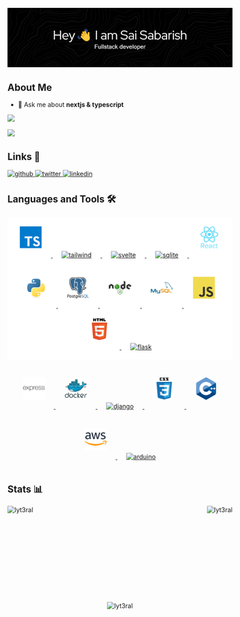 ![Header](./github-header.png)

## About Me

- 💬 Ask me about **nextjs & typescript**

<a href="https://wakatime.com/@lyteral" target="_blank">
  <img src="https://wakatime.com/badge/user/016e0938-ab86-4c40-9840-9460e05f9efc.svg?style=for-the-badge"/>
</a>

![](https://komarev.com/ghpvc/?username=lyt3ral&label=Profile+Visitors&color=000000&style=for-the-badge)

## Links 🔗

<a href="https://github.com/lyt3ral" target="_blank">
<img src=https://img.shields.io/badge/github-%2324292e.svg?&style=for-the-badge&logo=github&logoColor=white alt=github style="margin-bottom: 5px;" />
</a>

<a href="https://twitter.com/lyt3ral" target="_blank">
<img src=https://img.shields.io/badge/twitter-%2300acee.svg?&style=for-the-badge&logo=twitter&logoColor=white alt=twitter style="margin-bottom: 5px;" />
</a>

<a href="https://linkedin.com/in/sai-sabarish" target="_blank">
<img src=https://img.shields.io/badge/linkedin-%231E77B5.svg?&style=for-the-badge&logo=linkedin&logoColor=white alt=linkedin style="margin-bottom: 5px;" />
</a>


## Languages and Tools 🛠️

<div align="center"> 
  <div style="margin-top: 20px;background-color: white">
    <a href="https://www.typescriptlang.org/" target="_blank" > <img src="https://raw.githubusercontent.com/devicons/devicon/master/icons/typescript/typescript-original.svg" alt="typescript" width="50" height="50" style="margin:20px;"/> </a>
    <a href="https://www.vectorlogo.zone/logos/tailwindcss/tailwindcss-icon.svg" target="_blank" > <img src="https://www.vectorlogo.zone/logos/tailwindcss/tailwindcss-icon.svg" alt="tailwind" width="50" height="50" style="margin:20px;"/> </a>
    <a href="https://svelte.dev" target="_blank" > <img src="https://upload.wikimedia.org/wikipedia/commons/1/1b/Svelte_Logo.svg" alt="svelte" width="50" height="50" style="margin:20px;"/> </a>
    <a href="https://www.sqlite.org/" target="_blank" > <img src="https://www.vectorlogo.zone/logos/sqlite/sqlite-icon.svg" alt="sqlite" width="50" height="50" style="margin:20px;"/> </a>
    <a href="https://reactjs.org/" target="_blank" > <img src="https://raw.githubusercontent.com/devicons/devicon/master/icons/react/react-original-wordmark.svg" alt="react" width="50" height="50" style="margin:20px;"/> </a>
    <a href="https://www.python.org" target="_blank" > <img src="https://raw.githubusercontent.com/devicons/devicon/master/icons/python/python-original.svg" alt="python" width="50" height="50" style="margin:20px;"/> </a>
    <a href="https://www.postgresql.org" target="_blank" > <img src="https://raw.githubusercontent.com/devicons/devicon/master/icons/postgresql/postgresql-original-wordmark.svg" alt="postgresql" width="50" height="50" style="margin:20px;"/> </a>
    <a href="https://nodejs.org" target="_blank" > <img src="https://raw.githubusercontent.com/devicons/devicon/master/icons/nodejs/nodejs-original-wordmark.svg" alt="nodejs" width="50" height="50" style="margin:20px;"/> </a>
    <a href="https://www.mysql.com/" target="_blank" > <img src="https://raw.githubusercontent.com/devicons/devicon/master/icons/mysql/mysql-original-wordmark.svg" alt="mysql" width="50" height="50" style="margin:20px;"/> </a>
    <a href="https://developer.mozilla.org/en-US/docs/Web/JavaScript" target="_blank" > <img src="https://raw.githubusercontent.com/devicons/devicon/master/icons/javascript/javascript-original.svg" alt="javascript" width="50" height="50" style="margin:20px;"/> </a>
    <a href="https://www.w3.org/html/" target="_blank" > <img src="https://raw.githubusercontent.com/devicons/devicon/master/icons/html5/html5-original-wordmark.svg" alt="html5" width="50" height="50" style="margin:20px;"/> </a>
    <a href="https://flask.palletsprojects.com/" target="_blank" > <img src="https://www.vectorlogo.zone/logos/pocoo_flask/pocoo_flask-icon.svg" alt="flask" width="50" height="50" style="margin:20px;"/> </a>
  </div>
  <div style="margin-top: 20px;">
    <a href="https://expressjs.com" target="_blank" > <img src="https://raw.githubusercontent.com/devicons/devicon/master/icons/express/express-original-wordmark.svg" alt="express" width="50" height="50" style="margin:20px;"/> </a>
    <a href="https://www.docker.com/" target="_blank" > <img src="https://raw.githubusercontent.com/devicons/devicon/master/icons/docker/docker-original-wordmark.svg" alt="docker" width="50" height="50" style="margin:20px;"/> </a>
    <a href="https://www.djangoproject.com/" target="_blank" > <img src="https://cdn.worldvectorlogo.com/logos/django.svg" alt="django" width="50" height="50" style="margin:20px;"/> </a>
    <a href="https://www.w3schools.com/css/" target="_blank" > <img src="https://raw.githubusercontent.com/devicons/devicon/master/icons/css3/css3-original-wordmark.svg" alt="css3" width="50" height="50" style="margin:20px;"/> </a>
    <a href="https://www.w3schools.com/cpp/" target="_blank" > <img src="https://raw.githubusercontent.com/devicons/devicon/master/icons/cplusplus/cplusplus-original.svg" alt="cplusplus" width="50" height="50" style="margin:20px;"/> </a>
    <a href="https://aws.amazon.com" target="_blank" > <img src="https://raw.githubusercontent.com/devicons/devicon/master/icons/amazonwebservices/amazonwebservices-original-wordmark.svg" alt="aws" width="50" height="50" style="margin:20px;"/> </a>
    <a href="https://www.arduino.cc/" target="_blank" > <img src="https://cdn.worldvectorlogo.com/logos/arduino-1.svg" alt="arduino" width="50" height="50" style="margin:20px;"/> </a>
  </div>
</div>

## Stats 📊

<!-- Displayed in specific rows -->
<div style="display: flex; flex-direction: column; align-items: center;">
  <div style="display: flex; justify-content: space-between; width: 100%; margin-bottom: 20px;">
    <img src="https://github-readme-stats.vercel.app/api/top-langs/?username=lyt3ral&theme=dark&show_icons=true&locale=en&layout=compact" alt="lyt3ral" style="height: 195px;" />
    <img src="https://github-readme-stats.vercel.app/api?username=lyt3ral&show_icons=true&locale=en&theme=dark" alt="lyt3ral" style="align-self: flex-start;" />
  </div>

  <div style="display: flex; justify-content: center;">
    <img src="https://github-readme-streak-stats.herokuapp.com/?user=lyt3ral&theme=dark" alt="lyt3ral" style="height: 200px;" />
  </div>
</div>
